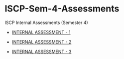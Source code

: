 # ISCP-Sem-4-Assessments
ISCP Internal Assessments (Semester 4)

- [INTERNAL ASSESSMENT - 1](https://github.com/adivishnu-a/ISCP-Sem-4-Assessments/tree/main/INTERNAL%20ASSESSMENT%20-%201)

- [INTERNAL ASSESSMENT - 2](https://github.com/adivishnu-a/ISCP-Sem-4-Assessments/tree/main/INTERNAL%20ASSESSMENT%20-%202)

- [INTERNAL ASSESSMENT - 3](https://github.com/adivishnu-a/ISCP-Sem-4-Assessments/tree/main/INTERNAL%20ASSESSMENT%20-%203)
